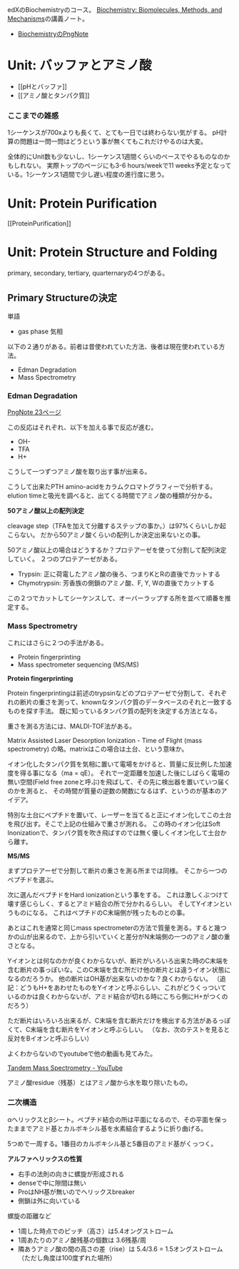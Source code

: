 edXのBiochemistryのコース。
[Biochemistry: Biomolecules, Methods, and Mechanisms](https://www.edx.org/course/biochemistry-biomolecules-methods-and-mechanisms-course-v1mitx705x3t2021)の講義ノート。

- [BiochemistryのPngNote](https://karino2.github.io/ImageGallery/Biochemistry705x.html)

# Unit: バッファとアミノ酸

- [[pHとバッファ]]
- [[アミノ酸とタンパク質]]

### ここまでの雑感

1シーケンスが700xよりも長くて、とても一日では終わらない気がする。
pH計算の問題は一問一問はどうという事が無くてもこれだけやるのは大変。

全体的にUnit数も少ないし、1シーケンス1週間くらいのペースでやるものなのかもしれない。
実際トップのページにも3-6 hours/weekで11 weeks予定となっている。1シーケンス1週間で少し遅い程度の進行度に思う。

# Unit: Protein Purification

[[ProteinPurification]]

# Unit: Protein Structure and Folding

primary, secondary, tertiary, quarternaryの4つがある。

## Primary Structureの決定

単語
- gas phase 気相

以下の２通りがある。前者は昔使われていた方法、後者は現在使われている方法。

- Edman Degradation
- Mass Spectrometry

### Edman Degradation

[PngNote 23ページ](https://karino2.github.io/ImageGallery/Biochemistry705x.html#lg=1&slide=22)

この反応はそれぞれ、以下を加える事で反応が進む。

- OH-
- TFA
- H+

こうして一つずつアミノ酸を取り出す事が出来る。

こうして出来たPTH amino-acidをカラムクロマトグラフィーで分析する。elution timeと吸光を調べると、出てくる時間でアミノ酸の種類が分かる。

**50アミノ酸以上の配列決定**

cleavage step（TFAを加えて分離するステップの事か。）は97%くらいしか起こらない。
だから50アミノ酸くらいの配列しか決定出来ないとの事。

50アミノ酸以上の場合はどうするか？プロテアーゼを使って分割して配列決定していく。
２つのプロテアーゼがある。

- Trypsin: 正に荷電したアミノ酸の後ろ、つまりKとRの直後でカットする
- Chymotrypsin: 芳香族の側鎖のアミノ酸、F, Y, Wの直後でカットする

この２つでカットしてシーケンスして、オーバーラップする所を並べて順番を推定する。

### Mass Spectrometry

これにはさらに２つの手法がある。

- Protein fingerprinting
- Mass spectrometer sequencing (MS/MS)

**Protein fingerprinting**

Protein fingerprintingは前述のtrypsinなどのプロテアーゼで分割して、それぞれの断片の重さを測って、knownなタンパク質のデータベースのそれと一致するものを探す手法。
既に知っているタンパク質の配列を決定する方法となる。

重さを測る方法には、MALDI-TOF法がある。

Matrix Assisted Laser Desorption Ionization - Time of Flight (mass spectrometry) の略。matrixはこの場合は土台、という意味か。

イオン化したタンパク質を気相に置いて電場をかけると、質量に反比例した加速度を得る事になる（ma = qE）。
それで一定距離を加速した後にしばらく電場の無い空間(Field free zoneと呼ぶ)を飛ばして、その先に検出器を置いていつ届くのかを測ると、
その時間が質量の逆数の関数になるはず、というのが基本のアイデア。

特別な土台にペプチドを置いて、レーザーを当てると正にイオン化してこの土台を飛び出す。そこで上記の仕組みで重さが測れる。
この時のイオン化はSoft Inonizationで、タンパク質を吹き飛ばすのでは無く優しくイオン化して土台から離す。

**MS/MS**

まずプロテアーゼで分割して断片の重さを測る所までは同様。
そこから一つのペプチドを選ぶ。

次に選んだペプチドをHard ionizationという事をする。
これは激しくぶつけて壊す感じらしく、するとアミド結合の所で分かれるらしい。
そしてYイオンというものになる。
これはペプチドのC末端側が残ったものとの事。

あとはこれを通常と同じmass spectrometerの方法で質量を測る。すると幾つかの山が出来るので、上から引いていくと差分がN末端側の一つのアミノ酸の重さとなる。

Yイオンとは何なのかが良くわからないが、断片がいろいろ出来た時のC末端を含む断片の事っぽいな。このC末端を含む所だけ他の断片とは違うイオン状態になるのだろうか。
他の断片はOH基が出来ないのかな？良くわからない。
（追記：どうもH+をあわせたものをYイオンと呼ぶらしい、これがどうくっついているのかは良くわからないが、アミド結合が切れる時にこちら側にH+がつくのだろう）

ただ断片はいろいろ出来るが、C末端を含む断片だけを検出する方法があるっぽくて、C末端を含む断片をYイオンと呼ぶらしい。
（なお、次のテストを見ると反対をBイオンと呼ぶらしい）

よくわからないのでyoutubeで他の動画も見てみた。

[Tandem Mass Spectrometry - YouTube](https://www.youtube.com/watch?v=_OKvs6McGAE)

アミノ酸residue（残基）とはアミノ酸から水を取り除いたもの。

### 二次構造

αヘリックスとβシート。ペプチド結合の所は平面になるので、その平面を保ったままでアミド基とカルボキシル基を水素結合するように折り曲げる。

5つめで一周する。1番目のカルボキシル基と5番目のアミド基がくっつく。

**アルファヘリックスの性質**

- 右手の法則の向きに螺旋が形成される
- denseで中に隙間は無い
- ProはNH基が無いのでヘリックスbreaker
- 側鎖は外に向いている

螺旋の距離など

- 1周した時点でのピッチ（高さ）は5.4オングストローム
- 1周あたりのアミノ酸残基の個数は 3.6残基/周
- 隣あうアミノ酸の間の高さの差（rise）は 5.4/3.6 = 1.5オングストローム （ただし角度は100度ずれた場所）